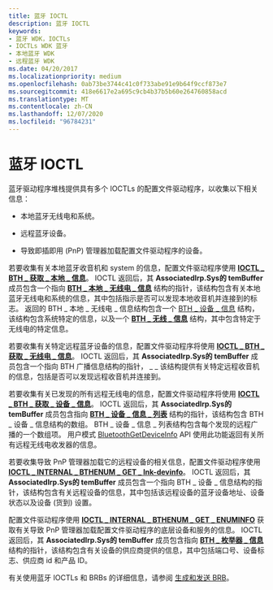 ```yaml
---
title: 蓝牙 IOCTL
description: 蓝牙 IOCTL
keywords:
- 蓝牙 WDK，IOCTLs
- IOCTLs WDK 蓝牙
- 本地蓝牙 WDK
- 远程蓝牙 WDK
ms.date: 04/20/2017
ms.localizationpriority: medium
ms.openlocfilehash: 0ab73be3744c41c0f733abe91e9b64f9ccf873e7
ms.sourcegitcommit: 418e6617e2a695c9cb4b37b5b60e264760858acd
ms.translationtype: MT
ms.contentlocale: zh-CN
ms.lasthandoff: 12/07/2020
ms.locfileid: "96784231"
---
```

# <a name="bluetooth-ioctls"></a>蓝牙 IOCTL


蓝牙驱动程序堆栈提供具有多个 IOCTLs 的配置文件驱动程序，以收集以下相关信息：

-   本地蓝牙无线电和系统。

-   远程蓝牙设备。

-   导致即插即用 (PnP) 管理器加载配置文件驱动程序的设备。

若要收集有关本地蓝牙收音机和 system 的信息，配置文件驱动程序使用 [**IOCTL \_ BTH \_ 获取 \_ 本地 \_ 信息**](/windows-hardware/drivers/ddi/bthioctl/ni-bthioctl-ioctl_bth_get_local_info)。 IOCTL 返回后，其 **AssociatedIrp.Sys的 temBuffer** 成员包含一个指向 [**BTH \_ 本地 \_ 无线电 \_ 信息**](/windows-hardware/drivers/ddi/bthioctl/ns-bthioctl-_bth_local_radio_info) 结构的指针，该结构包含有关本地蓝牙无线电和系统的信息，其中包括指示是否可以发现本地收音机并连接到的标志。 返回的 BTH \_ 本地 \_ 无线电 \_ 信息结构包含一个 [BTH \_ 设备 \_ 信息](/windows/win32/api/bthdef/ns-bthdef-bth_device_info) 结构，该结构包含系统特定的信息，以及一个 [**BTH \_ 无线 \_ 信息**](/windows-hardware/drivers/ddi/bthioctl/ns-bthioctl-_bth_radio_info) 结构，其中包含特定于无线电的特定信息。

若要收集有关特定远程蓝牙设备的信息，配置文件驱动程序将使用 [**IOCTL \_ BTH \_ 获取 \_ 无线电 \_ 信息**](/windows-hardware/drivers/ddi/bthioctl/ni-bthioctl-ioctl_bth_get_radio_info)。 IOCTL 返回后，其 **AssociatedIrp.Sys的 temBuffer** 成员包含一个指向 BTH 广播信息结构的指针， \_ \_ 该结构提供有关特定远程收音机的信息，包括是否可以发现远程收音机并连接到。

若要收集有关已发现的所有远程无线电的信息，配置文件驱动程序将使用 [**IOCTL \_ BTH \_ 获取 \_ 设备 \_ 信息**](/windows-hardware/drivers/ddi/bthioctl/ni-bthioctl-ioctl_bth_get_device_info)。 IOCTL 返回后，其 **AssociatedIrp.Sys的 temBuffer** 成员包含指向 [**BTH \_ 设备 \_ 信息 \_ 列表**](/windows-hardware/drivers/ddi/bthioctl/ns-bthioctl-_bth_device_info_list) 结构的指针，该结构包含 BTH \_ 设备 \_ 信息结构的数组。 BTH \_ 设备 \_ 信息 \_ 列表结构包含每个发现的远程广播的一个数组项。 用户模式 [BluetoothGetDeviceInfo](/windows/win32/api/bluetoothapis/nf-bluetoothapis-bluetoothgetdeviceinfo) API 使用此功能返回有关所有远程无线电收发器的信息。

若要收集导致 PnP 管理器加载它的远程设备的相关信息，配置文件驱动程序使用 [**IOCTL \_ INTERNAL \_ BTHENUM \_ GET \_ lnk-devinfo**](/windows-hardware/drivers/ddi/bthioctl/ni-bthioctl-ioctl_internal_bthenum_get_devinfo)。 IOCTL 返回后，其 **AssociatedIrp.Sys的 temBuffer** 成员包含一个指向 BTH \_ 设备 \_ 信息结构的指针，该结构包含有关远程设备的信息，其中包括该远程设备的蓝牙设备地址、设备状态以及设备 (货到) 设置。

配置文件驱动程序使用 [**IOCTL \_ INTERNAL \_ BTHENUM \_ GET \_ ENUMINFO**](/windows-hardware/drivers/ddi/bthioctl/ni-bthioctl-ioctl_internal_bthenum_get_enuminfo) 获取有关导致 PnP 管理器加载配置文件驱动程序的底层设备和服务的信息。 IOCTL 返回后，其 **AssociatedIrp.Sys的 temBuffer** 成员包含指向 [**BTH \_ 枚举器 \_ 信息**](/windows-hardware/drivers/ddi/bthddi/ns-bthddi-_bth_enumerator_info) 结构的指针，该结构包含有关设备的供应商提供的信息，其中包括端口号、设备标志、供应商 id 和产品 ID。

有关使用蓝牙 IOCTLs 和 BRBs 的详细信息，请参阅 [生成和发送 BRB](building-and-sending-a-brb.md)。

